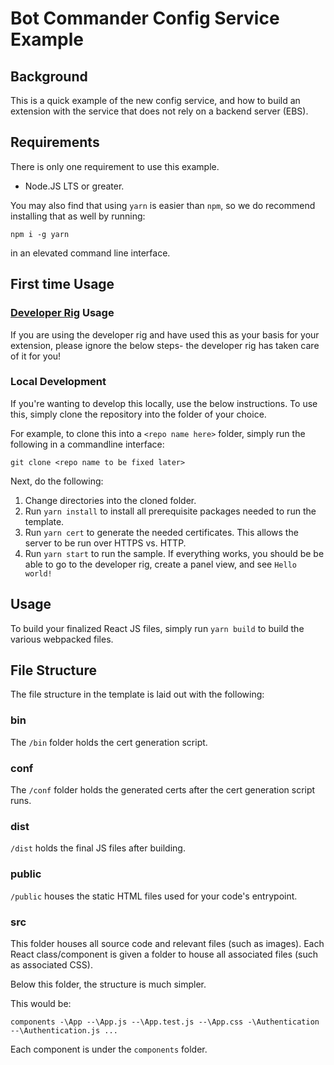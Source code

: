 # Bot Commander Config Service Example

## Background

This is a quick example of the new config service, and how to build an extension with the service that does not rely on a backend server (EBS).

## Requirements

There is only one requirement to use this example. 

* Node.JS LTS or greater. 

You may also find that using `yarn` is easier than `npm`, so we do recommend installing that as well by running: 
```
npm i -g yarn
``` 
in an elevated command line interface.

## First time Usage

### [Developer Rig](https://dev.twitch.tv/docs/extensions/rig/) Usage

If you are using the developer rig and have used this as your basis for your extension, please ignore the below steps- the developer rig has taken care of it for you! 

### Local Development

If you're wanting to develop this locally, use the below instructions. 
To use this, simply clone the repository into the folder of your choice. 

For example, to clone this into a `<repo name here>` folder, simply run the following in a commandline interface: 
```
git clone <repo name to be fixed later>
```

Next, do the following: 

1. Change directories into the cloned folder.
2. Run `yarn install` to install all prerequisite packages needed to run the template. 
3. Run `yarn cert` to generate the needed certificates. This allows the server to be run over HTTPS vs. HTTP.
4. Run `yarn start` to run the sample. If everything works, you should be be able to go to the developer rig, create a panel view, and see `Hello world!`

## Usage

To build your finalized React JS files, simply run `yarn build` to build the various webpacked files. 

## File Structure

The file structure in the template is laid out with the following: 

### bin

The `/bin` folder holds the cert generation script. 

### conf 

The `/conf` folder holds the generated certs after the cert generation script runs. 

### dist

`/dist` holds the final JS files after building. 

### public

`/public` houses the static HTML files used for your code's entrypoint. 

### src

This folder houses all source code and relevant files (such as images). Each React class/component is given a folder to house all associated files (such as associated CSS).

Below this folder, the structure is much simpler.

This would be: 

`
components
-\App
--\App.js
--\App.test.js
--\App.css
-\Authentication
--\Authentication.js
...
`

Each component is under the `components` folder.
